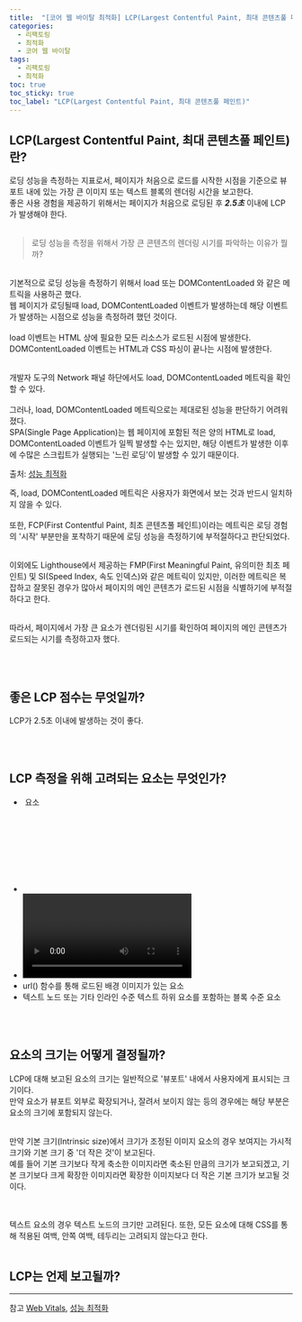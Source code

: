 ```yaml
---
title:  "[코어 웹 바이탈 최적화] LCP(Largest Contentful Paint, 최대 콘텐츠풀 페인트)"
categories: 
  - 리팩토링
  - 최적화
  - 코어 웹 바이탈
tags:
  - 리팩토링
  - 최적화
toc: true
toc_sticky: true
toc_label: "LCP(Largest Contentful Paint, 최대 콘텐츠풀 페인트)"
---
```


## LCP(Largest Contentful Paint, 최대 콘텐츠풀 페인트)란?

로딩 성능을 측정하는 지표로서, 페이지가 처음으로 로드를 시작한 시점을 기준으로 뷰포트 내에 있는 가장 큰 이미지 또는 텍스트 블록의 렌더링 시간을 보고한다. <br>
좋은 사용 경험을 제공하기 위해서는 페이지가 처음으로 로딩된 후 ***2.5초*** 이내에 LCP 가 발생해야 한다. 
<br>
<br>
> 로딩 성능을 측정을 위해서 가장 큰 콘텐츠의 렌더링 시기를 파악하는 이유가 뭘까?
<br>
기본적으로 로딩 성능을 측정하기 위해서 load 또는 DOMContentLoaded 와 같은 메트릭을 사용하곤 했다. <br>
웹 페이지가 로딩될때 load, DOMContentLoaded 이벤트가 발생하는데 해당 이벤트가 발생하는 시점으로 성능을 측정하려 했던 것이다.
<br>
<br>
load 이벤트는 HTML 상에 필요한 모든 리소스가 로드된 시점에 발생한다. <br>
DOMContentLoaded 이벤트는 HTML과 CSS 파싱이 끝나는 시점에 발생한다. <br>
<br>

개발자 도구의 Network 패널 하단에서도 load, DOMContentLoaded 메트릭을 확인할 수 있다.
<br>
<br>
그러나, load, DOMContentLoaded 메트릭으로는 제대로된 성능을 판단하기 어려워졌다. <br>
SPA(Single Page Application)는 웹 페이지에 포함된 적은 양의 HTML로 load, DOMContentLoaded 이벤트가 일찍 발생할 수는 있지만, 해당 이벤트가 발생한 이후에 수많은 스크립트가 실행되는 '느린 로딩'이 발생할 수 있기 때문이다.

출처: [성능 최적화](https://ui.toast.com/fe-guide/ko_PERFORMANCE)


즉, load, DOMContentLoaded 메트릭은 사용자가 화면에서 보는 것과 반드시 일치하지 않을 수 있다. 
<br>
<br>
또한, FCP(First Contentful Paint, 최초 콘텐츠풀 페인트)이라는 메트릭은 로딩 경험의 '시작' 부분만을 포착하기 때문에 로딩 성능을 측정하기에 부적절하다고 판단되었다.
<br>
<br>

이외에도 Lighthouse에서 제공하는 FMP(First Meaningful Paint, 유의미한 최초 페인트) 및 SI(Speed Index, 속도 인덱스)와 같은 메트릭이 있지만, 이러한 메트릭은 복잡하고 잘못된 경우가 많아서 페이지의 메인 콘텐츠가 로드된 시점을 식별하기에 부적절하다고 한다.
<br>
<br>

따라서, 페이지에서 가장 큰 요소가 렌더링된 시기를 확인하여 페이지의 메인 콘텐츠가 로드되는 시기를 측정하고자 했다.

<br>
<br>

## 좋은 LCP 점수는 무엇일까?

LCP가 2.5초 이내에 발생하는 것이 좋다.

<br>
<br>

## LCP 측정을 위해 고려되는 요소는 무엇인가?
- <img> 요소
- <svg> 요소 내부의 <img>
- <video> 요소
- url() 함수를 통해 로드된 배경 이미지가 있는 요소
- 텍스트 노드 또는 기타 인라인 수준 텍스트 하위 요소를 포함하는 블록 수준 요소
  
<br>
<br>
  


## 요소의 크기는 어떻게 결정될까?
LCP에 대해 보고된 요소의 크기는 일반적으로 '뷰포트' 내에서 사용자에게 표시되는 크기이다. <br>
만약 요소가 뷰포트 외부로 확장되거나, 잘려서 보이지 않는 등의 경우에는 해당 부분은 요소의 크기에 포함되지 않는다. 
<br>
<br>
  
만약 기본 크기(Intrinsic size)에서 크기가 조정된 이미지 요소의 경우 보여지는 가시적 크기와 기본 크기 중 '더 작은 것'이 보고된다. <br>
예를 들어 기본 크기보다 작게 축소한 이미지라면 축소된 만큼의 크기가 보고되겠고, 기본 크기보다 크게 확장한 이미지라면 확장한 이미지보다 더 작은 기본 크기가 보고될 것이다.
  
<br>
<br>
텍스트 요소의 경우 텍스트 노드의 크기만 고려된다. 또한, 모든 요소에 대해 CSS를 통해 적용된 여백, 안쪽 여백, 테두리는 고려되지 않는다고 한다.
  
<br>
<br>
  
## LCP는 언제 보고될까?  
  
  
  
  
  

  
  
  
  
----
참고
[Web Vitals](https://web.dev/vitals/), [성능 최적화](https://ui.toast.com/fe-guide/ko_PERFORMANCE)
